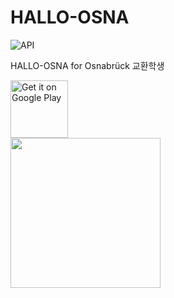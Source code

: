 # HALLO-OSNA

![API](https://img.shields.io/badge/API-28%2B-green.svg)

<p>HALLO-OSNA for Osnabrück 교환학생</p>

<a href="https://play.google.com/store/apps/details?id=com.altenull.hallo_osna">
  <img
    alt="Get it on Google Play"
    height="92"
    src="https://play.google.com/intl/en_us/badges/images/generic/en_badge_web_generic.png"/>
</a>

<br/>
<img src="https://github.com/altenull/HALLO-OSNA/assets/26947777/7626c338-be02-43cd-ad8e-59b2ff073a7a" width="240"/>
